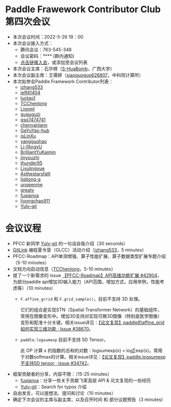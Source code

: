 # Paddle Frawework Contributor Club 第四次会议

- 本次会议时间：2022-5-26 19：00
- 本次会议接入方式： 
  - 腾讯会议：763-545-348
  - 会议密码：**** (群内通知)
  - [点击链接入会](https://meeting.tencent.com/dm/HO3hhiOEHOba)，或添加至会议列表
- 本次会议主席：石华榜（[S-HuaBomb](https://github.com/S-HuaBomb)，广西大学）
- 本次会议副主席：王儒婷（[xiaoguoguo626807](https://github.com/xiaoguoguo626807)，中科院计算所）
- 本次拟参会Paddle Framework Contributor列表：
    - [jzhang533](https://github.com/jzhang533)
    - [jeff41404](https://github.com/jeff41404)
    - [luotao1](https://github.com/luotao1)
    - [TCChenlong](https://github.com/TCChenlong)
    - [Ligoml](https://github.com/Ligoml)
    - [guguguzi](https://github.com/guguguzi)
    - [gsq7474741](https://github.com/gsq7474741)
    - [chenyanlann](https://github.com/chenyanlann)
    - [GeYuYao-hub](https://github.com/GeYuYao-hub)
    - [isLinXu](https://github.com/isLinXu)
    - [yangguohao](https://github.com/yangguohao)
    - [Li-fAngyU](https://github.com/Li-fAngyU)
    - [BrilliantYuKaimin](https://github.com/BrilliantYuKaimin)
    - [jinyouzhi](https://github.com/jinyouzhi)
    - [thunder95](https://github.com/thunder95)
    - [Liyulingyue](https://github.com/Liyulingyue)
    - [Asthestarsfalll](https://github.com/Asthestarsfalll)
    - [liqitong-a](https://github.com/liqitong-a)
    - [unseenme](https://github.com/unseenme)
    - [greatv](https://github.com/greatv)
    - [fuqianya](https://github.com/fuqianya)
    - [liyongchao911](https://github.com/liyongchao911)
    - [Yulv-git](https://github.com/Yulv-git)

# 会议议程


- PFCC 新同学 [Yulv-git](https://github.com/Yulv-git) 的一句话自我介绍（30 seconds）
- [GitLink](https://github.com/PaddlePaddle/Paddle/issues/42843) 编程夏令营（GLCC）活动介绍（[jzhang533](https://github.com/jzhang533)，5 minutes）
- PFCC-Roadmap：API单测增强、算子性能扩展、算子数据类型扩展专题介绍 （5-10 minutes）
- 文档方向启动信息（[TCChenlong](https://github.com/TCChenlong)，5-10 minutes）
- 提了一个新需求的 issue [【PFCC-Roadmap】API高维功能扩展 #42904](https://github.com/PaddlePaddle/Paddle/issues/42904)，为部分paddle api增加3D输入能力（API范围，增加方式，应用举例，性能考虑等）（10 minutes）
  - `F.affine_grrid` 和 `F.grid_sample()`，目前不支持 3D 处理。
    
    它们的组合是实现STN（Spatial Transformer Network）的基础组件，常用在图像变形中。增加3D支持对实现可微3D图像（特别是医学图像）变形和配准十分关键。相关issue详见：[【论文复现】paddle的affine_grid如何实现三维功能 · Issue #38670](https://github.com/PaddlePaddle/Paddle/issues/38670)。

  - `paddle.logsumexp` 目前不支持 5D Tensor。
    
    此 OP 计算 x 的指数的总和的对数：logsumexp(x) = log∑exp(x)。常用于对数softmax的计算。相关issue详见：[【论文复现】paddle.logsumexp不支持5D tensor · Issue #34742](https://github.com/PaddlePaddle/Paddle/issues/34742)。
- 框架贡献者的分享，内容不限：（15-25 minutes）
  - [fuqianya](https://github.com/fuqianya)：分享一些关于贡献飞桨高层 API & 论文复现的一些经历
  - [Yulv-git](https://github.com/Yulv-git)：Search for typos 介绍
- 自由发言，可以提想法、提问和讨论（10 minutes）
- 确定下次会议的主席与副主席，以及召开时间 和 部分议题预告（3 minutes)

